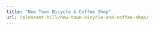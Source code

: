 ```yaml
---
title: "New Town Bicycle & Coffee Shop"
url: /pleasant-hill/new-town-bicycle-and-coffee-shop/
---
```

